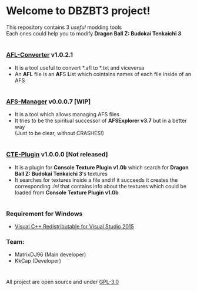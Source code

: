 # Welcome to DBZBT3 project!

This repository contains 3 *useful* modding tools<br/>
Each ones could help you to modify <b>Dragon Ball Z: Budokai Tenkaichi 3</b>

#

### [AFL-Converter][0] v1.0.2.1
* It is a tool useful to convert \*.afl to \*.txt and viceversa<br/>
* An <b>AFL</b> file is an <b>AF</b>S <b>L</b>ist which cointains names of each file inside of an AFS

#

### [AFS-Manager][1] v0.0.0.7 [WIP]
* It is a tool which allows managing AFS files<br/>
* It tries to be the spiritual successor of <b>AFSExplorer v3.7</b> but in a better way<br/>(Just to be clear, without CRASHES!)

#

### [CTE-Plugin][2] v1.0.0.0 [Not released]
* It is a plugin for <b>Console Texture Plugin v1.0b</b> which search for <b>Dragon Ball Z: Budokai Tenkaichi 3</b>'s textures<br/>
* It searches for textures inside a file and if it succeeds it creates the corresponding *.ini* that contains info about the textures which could be loaded from <b>Console Texture Plugin v1.0b</b>

#

### Requirement for Windows
- [Visual C++ Redistributable for Visual Studio 2015][3]

### Team:
* MatrixDJ96 (Main developer)
* KkCap (Developer)

#

All project are open source and under [GPL-3.0][4]

[0]: https://github.com/MatrixDJ96/DBZBT3/releases/tag/AFL-Converter
[1]: https://github.com/MatrixDJ96/DBZBT3/releases/tag/AFS-Manager
[2]: https://github.com/MatrixDJ96/DBZBT3/releases/tag/CTE-Plugin
[3]: https://www.microsoft.com/en-US/download/details.aspx?id=48145
[4]: https://www.gnu.org/licenses/gpl-3.0.en.html
